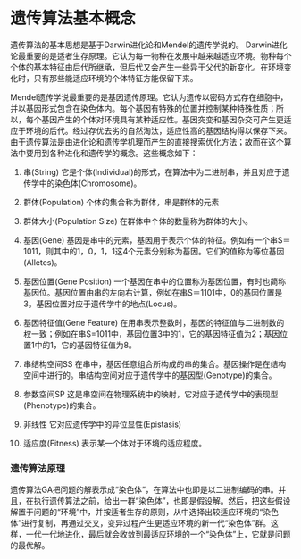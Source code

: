# 遗传算法基本概念

遗传算法的基本思想是基于Darwin进化论和Mendel的遗传学说的。
Darwin进化论最重要的是适者生存原理。它认为每一物种在发展中越来越适应环境。物种每个个体的基本特征由后代所继承，但后代又会产生一些异于父代的新变化。在环境变化时，只有那些能适应环境的个体特征方能保留下来。

Mendel遗传学说最重要的是基因遗传原理。它认为遗传以密码方式存在细胞中，并以基因形式包含在染色体内。每个基因有特殊的位置并控制某种特殊性质；所以，每个基因产生的个体对环境具有某种适应性。基因突变和基因杂交可产生更适应于环境的后代。经过存优去劣的自然淘汰，适应性高的基因结构得以保存下来。
由于遗传算法是由进化论和遗传学机理而产生的直接搜索优化方法；故而在这个算法中要用到各种进化和遗传学的概念。这些概念如下：

1. 串(String)
   它是个体(Individual)的形式，在算法中为二进制串，并且对应于遗传学中的染色体(Chromosome)。

2. 群体(Population)
   个体的集合称为群体，串是群体的元素

3. 群体大小(Population Size)
    在群体中个体的数量称为群体的大小。

4. 基因(Gene)
    基因是串中的元素，基因用于表示个体的特征。例如有一个串S＝1011，则其中的1，0，1，1这4个元素分别称为基因。它们的值称为等位基因(Alletes)。

5. 基因位置(Gene Position)
    一个基因在串中的位置称为基因位置，有时也简称基因位。基因位置由串的左向右计算，例如在串S＝1101中，0的基因位置是3。基因位置对应于遗传学中的地点(Locus)。

6. 基因特征值(Gene Feature)
   在用串表示整数时，基因的特征值与二进制数的权一致；例如在串S=1011中，基因位置3中的1，它的基因特征值为2；基因位置1中的1，它的基因特征值为8。

7. 串结构空间SS
   在串中，基因任意组合所构成的串的集合。基因操作是在结构空间中进行的。串结构空间对应于遗传学中的基因型(Genotype)的集合。

8. 参数空间SP
   这是串空间在物理系统中的映射，它对应于遗传学中的表现型(Phenotype)的集合。

9. 非线性
   它对应遗传学中的异位显性(Epistasis)

10. 适应度(Fitness)
    表示某一个体对于环境的适应程度。


### 遗传算法原理
遗传算法GA把问题的解表示成“染色体”，在算法中也即是以二进制编码的串。并且，在执行遗传算法之前，给出一群“染色体”，也即是假设解。然后，把这些假设解置于问题的“环境”中，并按适者生存的原则，从中选择出较适应环境的“染色体”进行复制，再通过交叉，变异过程产生更适应环境的新一代“染色体”群。这样，一代一代地进化，最后就会收敛到最适应环境的一个“染色体”上，它就是问题的最优解。
